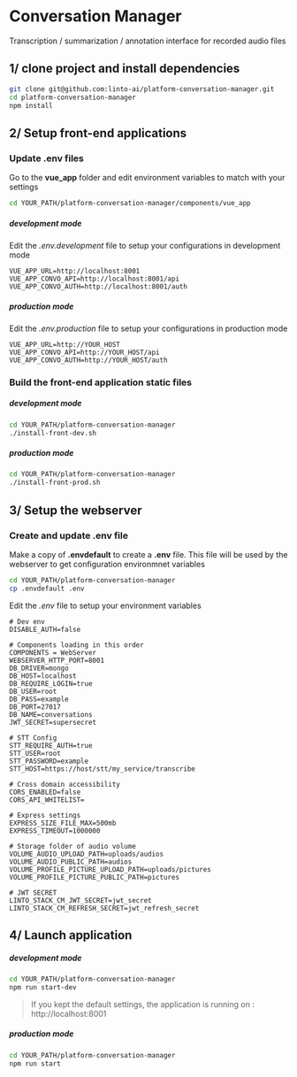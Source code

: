 # Conversation Manager
Transcription / summarization / annotation interface for recorded audio files 

## 1/ clone project and install dependencies
```bash
git clone git@github.com:linto-ai/platform-conversation-manager.git
cd platform-conversation-manager
npm install
```
## 2/ Setup front-end applications

### Update .env files
Go to the **vue_app** folder and edit environment variables to match with your settings
```bash
cd YOUR_PATH/platform-conversation-manager/components/vue_app
```

##### development mode
Edit the *.env.development* file to setup your configurations in development mode
```
VUE_APP_URL=http://localhost:8001
VUE_APP_CONVO_API=http://localhost:8001/api
VUE_APP_CONVO_AUTH=http://localhost:8001/auth
```

##### production mode
Edit the *.env.production* file to setup your configurations in production mode
```
VUE_APP_URL=http://YOUR_HOST
VUE_APP_CONVO_API=http://YOUR_HOST/api
VUE_APP_CONVO_AUTH=http://YOUR_HOST/auth
```

### Build the front-end application static files

##### development mode  
```bash
cd YOUR_PATH/platform-conversation-manager
./install-front-dev.sh
```

##### production mode  
```bash
cd YOUR_PATH/platform-conversation-manager
./install-front-prod.sh
```

## 3/ Setup the webserver

### Create and update .env file
Make a copy of **.envdefault** to create a **.env** file. This file will be used by the webserver to get configuration environmnet variables
```bash
cd YOUR_PATH/platform-conversation-manager
cp .envdefault .env
```

Edit the *.env* file to setup your environment variables
```
# Dev env
DISABLE_AUTH=false

# Components loading in this order
COMPONENTS = WebServer
WEBSERVER_HTTP_PORT=8001
DB_DRIVER=mongo
DB_HOST=localhost
DB_REQUIRE_LOGIN=true
DB_USER=root
DB_PASS=example
DB_PORT=27017
DB_NAME=conversations
JWT_SECRET=supersecret

# STT Config
STT_REQUIRE_AUTH=true
STT_USER=root
STT_PASSWORD=example
STT_HOST=https://host/stt/my_service/transcribe

# Cross domain accessibility
CORS_ENABLED=false
CORS_API_WHITELIST=

# Express settings
EXPRESS_SIZE_FILE_MAX=500mb
EXPRESS_TIMEOUT=1000000

# Storage folder of audio volume
VOLUME_AUDIO_UPLOAD_PATH=uploads/audios
VOLUME_AUDIO_PUBLIC_PATH=audios
VOLUME_PROFILE_PICTURE_UPLOAD_PATH=uploads/pictures
VOLUME_PROFILE_PICTURE_PUBLIC_PATH=pictures

# JWT SECRET
LINTO_STACK_CM_JWT_SECRET=jwt_secret
LINTO_STACK_CM_REFRESH_SECRET=jwt_refresh_secret
```

## 4/ Launch application

##### development mode
```bash
cd YOUR_PATH/platform-conversation-manager
npm run start-dev
```
> If you kept the default settings, the application is running on : http://localhost:8001

##### production mode
```bash
cd YOUR_PATH/platform-conversation-manager
npm run start
```
